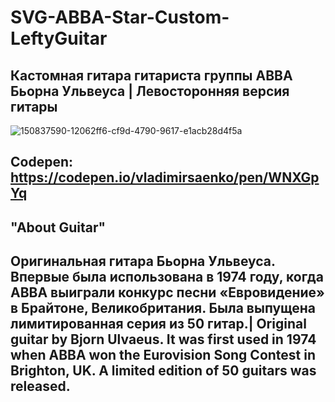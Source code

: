 # SVG-ABBA-Star-Custom-LeftyGuitar

## Кастомная гитара гитариста группы ABBA Бьорна Ульвеуса | Левосторонняя версия гитары

![150837590-12062ff6-cf9d-4790-9617-e1acb28d4f5a](https://user-images.githubusercontent.com/56477695/150984900-b472b470-6d55-4037-8e5a-4cf263d9247e.jpg)

## Codepen: https://codepen.io/vladimirsaenko/pen/WNXGpYq

##  "About Guitar"

## Оригинальная гитара Бьорна Ульвеуса. Впервые была использована в 1974 году, когда ABBA выиграли конкурс песни «Евровидение» в Брайтоне, Великобритания. Была выпущена лимитированная серия из 50 гитар.| Original guitar by Bjorn Ulvaeus. It was first used in 1974 when ABBA won the Eurovision Song Contest in Brighton, UK. A limited edition of 50 guitars was released.
